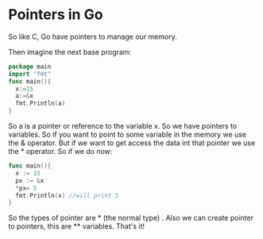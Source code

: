 # Pointers in Go
So like C, Go have pointers to manage our memory.

Then imagine the next base program:
```Go
package main
import "fmt"
func main(){
  x:=15
  a:=&x
  fmt.Println(a)
}
```
So a is a pointer or reference to the variable x. So we have pointers to variables. So if you want to point to some variable in the memory we use the & operator.
But if we want to get access the data int that pointer we use the * operator.
So if we do now:
```Go
func main(){
  x := 15
  px := &x
  *px= 5
  fmt.Println(x) //will print 5
}
```
So the types of pointer are * (the normal type)  . Also we can create pointer to pointers, this are ** variables.
That's it!
